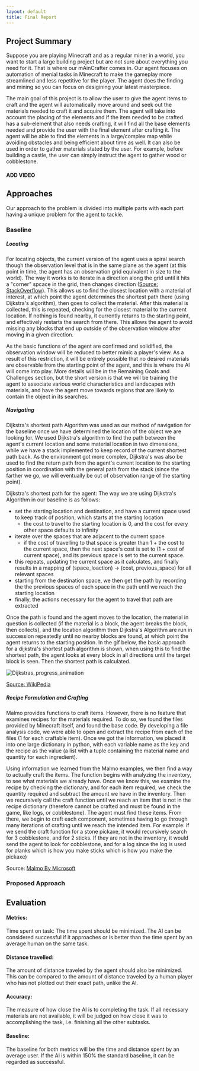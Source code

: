 ```yaml
---
layout: default
title: Final Report
---
```


## Project Summary
Suppose you are playing Minecraft and as a regular miner in a world, you want to start a large building project but are not sure about everything you need for it. That is where our mAinCrafter comes in. Our agent focuses on automation of menial tasks in Minecraft to make the gameplay more streamlined and less repetitive for the player. The agent does the finding and mining so you can focus on desigining your latest masterpiece.

The main goal of this project is to allow the user to give the agent items to craft and the agent will automatically move around and seek out the materials needed to craft it and acquire them. The agent will take into account the placing of the elements and if the item needed to be crafted has a sub-element that also needs crafting, it will find all the base elements needed and provide the user with the final element after crafting it. The agent will be able to find the elements in a large/complex map while avoiding obstacles and being efficient about time as well. It can also be used in order to gather materials stated by the user. For example, before building a castle, the user can simply instruct the agent to gather wood or cobblestone.

#### ADD VIDEO 

## Approaches
Our approach to the problem is divided into multiple parts with each part having a unique problem for the agent to tackle.

### Baseline

##### Locating
For locating objects, the current version of the agent uses a spiral search though the observation level that is in the same plane as the agent (at this point in time, the agent has an observation grid equivalent in size to the world). The way it works is to iterate in a direction along the grid until it hits a "corner" spcace in the grid, then changes direction ([Source: StackOverflow](https://stackoverflow.com/questions/398299/looping-in-a-spiral)). This allows us to find the closest location with a material of interest, at which point the agent determines the shortest path there (using Dijkstra's algorithm), then goes to collect the material. After this material is collected, this is repeated, checking for the closest material to the current location. If nothing is found nearby, it currently returns to the starting point, and effectively restarts the search from there. This allows the agent to avoid missing any blocks that end up outside of the observation window after moving in a given direction.


As the basic functions of the agent are confirmed and solidified, the observation window will be reduced to better mimic a player's view. As a result of this restriction, it will be entirely possible that no desired materials are observable from the starting point of the agent, and this is where the AI will come into play. More details will be in the Remaining Goals and Challenges section, but the short version is that we will be training the agent to associate various world characteristics and landscapes with materials, and have the agent move towards regions that are likely to contain the object in its searches.


##### Navigating
Dijkstra's shortest path Algorithm was used as our method of navigation for the baseline once we have determined the location of the object we are looking for. We used Dijkstra's algorithm to find the path between the agent's current location and some material location in two dimensions, while we have a stack implemented to keep record of the current shortest path back. As the environment got more complex, Dijkstra's was also be used to find the return path from the agent's current location to the starting position in coordination with the general path from the stack (since the farther we go, we will eventually be out of observation range of the starting point).


Dijkstra's shortest path for the agent: 
The way we are using Dijkstra's Algorithm in our baseline is as follows:
- set the starting location and destination, and have a current space used to keep track of position, which starts at the starting location
  - the cost to travel to the starting location is 0, and the cost for every other space defaults to infinity
- iterate over the spaces that are adjacent to the current space
  - if the cost of travelling to that space is greater than 1 + the cost to the current space, then the next space's cost is set to (1 + cost of current space), and its previous space is set to the current space.
- this repeats, updating the current space as it calculates, and finally results in a mapping of (space_loaction) -> (cost, previous_space) for all relevant spaces
- starting from the destination space, we then get the path by recording the the previous spaces of each space in the path until we reach the starting location
- finally, the actions necessary for the agent to travel that path are extracted


Once the path is found and the agent moves to the location, the material in question is collected (if the material is a block, the agent breaks the block, then collects), and the location algorithm then Dijkstra's Algorithm are run in succession repeatedly until no nearby blocks are found, at which point the agent returns to the starting position. In the gif below, the basic approach for a dijkstra's shortest path algorithm is shown, when using this to find the shortest path, the agent looks at every block in all directions until the target block is seen. Then the shortest path is calculated.


![Dijkstras_progress_animation](https://user-images.githubusercontent.com/43485198/107836543-6853cb80-6d52-11eb-81de-d6ad897d4cd8.gif)

[Source: WikiPedia](https://en.wikipedia.org/wiki/File:Dijkstras_progress_animation.gif)



##### Recipe Formulation and Crafting
Malmo provides functions to craft items. However, there is no feature that examines recipes for the materials required. To do so, we found the files provided by Minecraft itself, and found the base code. By developing a file analysis code, we were able to open and extract the recipe from each of the files (1 for each craftable item). Once we got the information, we placed it into one large dictionary in python, with each variable name as the key and the recipe as the value (a list with a tuple containing the material name and quantity for each ingredient). 

Using information we learned from the Malmo examples, we then find a way to actually craft the items. The function begins with analyzing the inventory, to see what materials we already have. Once we know this, we examine the recipe by checking the dictionary, and for each item required, we check the quantity required and subtract the amount we have in the inventory. Then we recursively call the craft function until we reach an item that is not in the recipe dictionary (therefore cannot be crafted and must be found in the game, like logs, or cobblestone). The agent must find these items. From there, we begin to craft each component, sometimes having to go through many iterations of crafting until we reach the intended item. For example: if we send the craft function for a stone pickaxe, it would recursively search for 3 cobblestone, and for 2 sticks. If they are not in the inventory, it would send the agent to look for cobblestone, and for a log since the log is used for planks which is how you make sticks which is how you make the pickaxe)

Source: [Malmo By Microsoft](https://github.com/microsoft/malmo)

### Proposed Approach

## Evaluation
#### Metrics:
Time spent on task: The time spent should be minimized. The AI can be considered successful if it approaches or is better than the time spent by an average human on the same task.  

#### Distance travelled: 
The amount of distance traveled by the agent should also be minimized. This can be compared to the amount of distance traveled by a human player who has not plotted out their exact path, unlike the AI.

#### Accuracy: 
The measure of how close the AI is to completing the task. If all necessary materials are not available, it will be judged on how close it was to accomplishing the task, i.e. finishing all the other subtasks.  

#### Baseline:
The baseline for both metrics will be the time and distance spent by an average user. If the AI is within 150% the standard baseline, it can be regarded as successful. 
